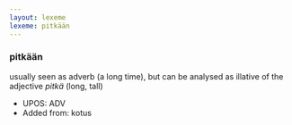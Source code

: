 ```yaml
---
layout: lexeme
lexeme: pitkään
---
```


###  pitkään

usually seen as adverb (a long time), but can be analysed as illative of the adjective *pitkä* (long, tall)
* UPOS:  ADV
* Added from:  kotus

